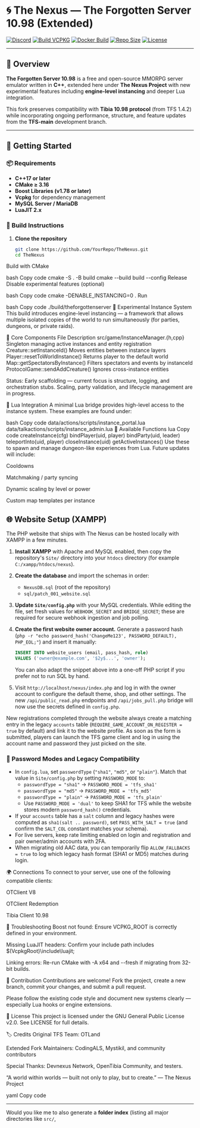 # 🌀 The Nexus — The Forgotten Server 10.98 (Extended)

[![Discord](https://img.shields.io/badge/Join-include?logo=discord&logoColor=%237B68EE&label=Discord&color=%237B68EE)](https://discord.gg/GgvreyFvdV)
[![Build VCPKG](https://img.shields.io/badge/Build-include?logo=Drone&logoColor=%23DAA520&label=VCPKG&color=%23DAA520)](https://github.com/CodingALS/forgottenserver-10.98/actions/workflows/build-vcpkg.yml)
[![Docker Build](https://img.shields.io/badge/Generate-include?logo=Docker&logoColor=%236495ED&label=Docker&labelColor=grey&color=%236495ED)](https://github.com/CodingALS/forgottenserver-10.98/actions/workflows/docker.yml)
[![Repo Size](https://img.shields.io/badge/40%20MiB-include?label=Repo%20Size&color=%23FF1493)](https://github.com/CodingALS/forgottenserver-10.98)
[![License](https://img.shields.io/badge/GPL%202.0-include?label=License&color=%23FF7F50)](https://github.com/CodingALS/forgottenserver-10.98/blob/main/LICENSE)

---

## 📜 Overview

**The Forgotten Server 10.98** is a free and open-source MMORPG server emulator written in **C++**, extended here under **The Nexus Project** with new experimental features including **engine-level instancing** and deeper Lua integration.

This fork preserves compatibility with **Tibia 10.98 protocol** (from TFS 1.4.2) while incorporating ongoing performance, structure, and feature updates from the **TFS-main** development branch.

---

## 🚀 Getting Started

### 📦 Requirements

- **C++17 or later**
- **CMake ≥ 3.16**
- **Boost Libraries (v1.78 or later)**
- **Vcpkg** for dependency management
- **MySQL Server / MariaDB**
- **LuaJIT 2.x**

### 🔧 Build Instructions

1. **Clone the repository**
   ```bash
   git clone https://github.com/YourRepo/TheNexus.git
   cd TheNexus
Build with CMake

bash
Copy code
cmake -S . -B build
cmake --build build --config Release
Disable experimental features (optional)

bash
Copy code
cmake -DENABLE_INSTANCING=0 .
Run

bash
Copy code
./build/theforgottenserver
🧩 Experimental Instance System
This build introduces engine-level instancing — a framework that allows multiple isolated copies of the world to run simultaneously (for parties, dungeons, or private raids).

🔬 Core Components
File	Description
src/game/InstanceManager.{h,cpp}	Singleton managing active instances and entity registration
Creature::setInstanceId()	Moves entities between instance layers
Player::resetToWorldInstance()	Returns player to the default world
Map::getSpectatorsByInstance()	Filters spectators and events by instanceId
ProtocolGame::sendAddCreature()	Ignores cross-instance entities

Status: Early scaffolding — current focus is structure, logging, and orchestration stubs.
Scaling, party validation, and lifecycle management are in progress.

🔮 Lua Integration
A minimal Lua bridge provides high-level access to the instance system.
These examples are found under:

bash
Copy code
data/actions/scripts/instance_portal.lua
data/talkactions/scripts/instance_admin.lua
🧠 Available Functions
lua
Copy code
createInstance(cfg)
bindPlayer(uid, player)
bindParty(uid, leader)
teleportInto(uid, player)
closeInstance(uid)
getActiveInstances()
Use these to spawn and manage dungeon-like experiences from Lua.
Future updates will include:

Cooldowns

Matchmaking / party syncing

Dynamic scaling by level or power

Custom map templates per instance

## 🌐 Website Setup (XAMPP)

The PHP website that ships with The Nexus can be hosted locally with XAMPP in a
few minutes.

1. **Install XAMPP** with Apache and MySQL enabled, then copy the repository's
   `Site/` directory into your `htdocs` directory (for example
   `C:/xampp/htdocs/nexus`).
2. **Create the database** and import the schemas in order:
   - `NexusDB.sql` (root of the repository)
   - `sql/patch_001_website.sql`
3. **Update `Site/config.php`** with your MySQL credentials. While editing the
   file, set fresh values for `WEBHOOK_SECRET` and `BRIDGE_SECRET`; these are
   required for secure webhook ingestion and job polling.
4. **Create the first website owner account.** Generate a password hash
   (`php -r "echo password_hash('ChangeMe123', PASSWORD_DEFAULT), PHP_EOL;"`) and
   insert it manually:

   ```sql
   INSERT INTO website_users (email, pass_hash, role)
   VALUES ('owner@example.com', '$2y$...', 'owner');
   ```

   You can also adapt the snippet above into a one-off PHP script if you prefer
   not to run SQL by hand.
5. Visit `http://localhost/nexus/index.php` and log in with the owner account to
   configure the default theme, shop, and other settings. The new
   `/api/public_read.php` endpoints and `/api/jobs_pull.php` bridge will now use
   the secrets defined in `config.php`.

New registrations completed through the website always create a matching entry
in the legacy `accounts` table (`REQUIRE_GAME_ACCOUNT_ON_REGISTER = true` by
default) and link it to the website profile. As soon as the form is submitted,
players can launch the TFS game client and log in using the account name and
password they just picked on the site.

### 🔐 Password Modes and Legacy Compatibility

- In `config.lua`, set `passwordType` (`"sha1"`, `"md5"`, or `"plain"`). Match
  that value in `Site/config.php` by setting `PASSWORD_MODE` to:
  - `passwordType = "sha1"`  → `PASSWORD_MODE = 'tfs_sha1'`
  - `passwordType = "md5"`   → `PASSWORD_MODE = 'tfs_md5'`
  - `passwordType = "plain"` → `PASSWORD_MODE = 'tfs_plain'`
  - Use `PASSWORD_MODE = 'dual'` to keep SHA1 for TFS while the website stores
    modern `password_hash()` credentials.
- If your `accounts` table has a `salt` column and legacy hashes were computed
  as `sha1(salt .. password)`, set `PASS_WITH_SALT = true` (and confirm the
  `SALT_COL` constant matches your schema).
- For live servers, keep rate limiting enabled on login and registration and
  pair owner/admin accounts with 2FA.
- When migrating old AAC data, you can temporarily flip `ALLOW_FALLBACKS = true`
  to log which legacy hash format (SHA1 or MD5) matches during login.

🌍 Connections
To connect to your server, use one of the following compatible clients:

OTClient V8

OTClient Redemption

Tibia Client 10.98

🧰 Troubleshooting
Boost not found: Ensure VCPKG_ROOT is correctly defined in your environment.

Missing LuaJIT headers: Confirm your include path includes $(VcpkgRoot)\include\luajit;

Linking errors: Re-run CMake with -A x64 and --fresh if migrating from 32-bit builds.

🤝 Contribution
Contributions are welcome!
Fork the project, create a new branch, commit your changes, and submit a pull request.

Please follow the existing code style and document new systems clearly — especially Lua hooks or engine extensions.

📄 License
This project is licensed under the GNU General Public License v2.0.
See LICENSE for full details.

🏷️ Credits
Original TFS Team: OTLand

Extended Fork Maintainers: CodingALS, Mystikil, and community contributors

Special Thanks: Devnexus Network, OpenTibia Community, and testers.

“A world within worlds — built not only to play, but to create.”
— The Nexus Project

yaml
Copy code

---

Would you like me to also generate a **folder index** (listing all major directories like `src/`,
